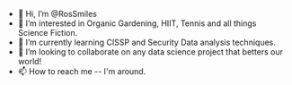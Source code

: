 - 👋 Hi, I’m @RosSmiles
- 👀 I’m interested in Organic Gardening, HIIT, Tennis and all things Science Fiction. 
- 🌱 I’m currently learning CISSP and Security Data analysis techniques. 
- 💞️ I’m looking to collaborate on any data science project that betters our world! 
- 📫 How to reach me -- I'm around. 

<!---
RosSmiles/RosSmiles is a ✨ special ✨ repository because its `README.md` (this file) appears on your GitHub profile.
You can click the Preview link to take a look at your changes.
--->
